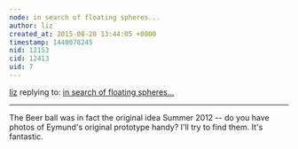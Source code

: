 ```yaml
---
node: in search of floating spheres...
author: liz
created_at: 2015-08-20 13:44:05 +0000
timestamp: 1440078245
nid: 12153
cid: 12413
uid: 7
---
```




[liz](../profile/liz) replying to: [in search of floating spheres...](../notes/lperovich/08-17-2015/in-search-of-floating-spheres)

----
The Beer ball was in fact the original idea Summer 2012 -- do you have photos of Eymund's original prototype handy? I'll try to find them. It's fantastic. 